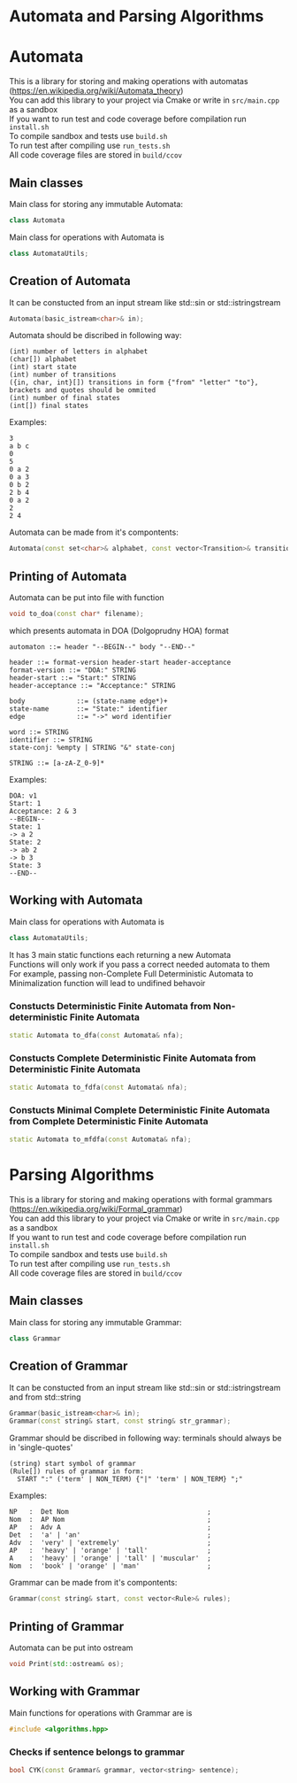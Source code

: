 # Automata and Parsing Algorithms

# Automata

This is a library for storing and making operations with automatas (https://en.wikipedia.org/wiki/Automata_theory) \
You can add this library to your project via Cmake or write in ```src/main.cpp``` as a sandbox\
If you want to run test and code coverage before compilation run ```install.sh```\
To compile sandbox and tests use ```build.sh```\
To run test after compiling use ```run_tests.sh```\
All code coverage files are stored in ```build/ccov```

## Main classes

Main class for storing any immutable Automata:
```C++
class Automata
```

Main class for operations with Automata is
```C++
class AutomataUtils;
```

## Creation of Automata
It can be constucted from an input stream like std::sin or std::istringstream
```C++
Automata(basic_istream<char>& in);
```

Automata should be discribed in following way:

```
(int) number of letters in alphabet
(char[]) alphabet
(int) start state
(int) number of transitions
({in, char, int}[]) transitions in form {"from" "letter" "to"}, brackets and quotes should be ommited
(int) number of final states
(int[]) final states
```
Examples:

```
3 
a b c
0
5
0 a 2
0 a 3
0 b 2
2 b 4
0 a 2
2 
2 4
```

Automata can be made from it's compontents:

```C++
Automata(const set<char>& alphabet, const vector<Transition>& transitions, const int start, const set<int>& final_states);
```

## Printing of Automata
Automata can be put into file with function
```C++
void to_doa(const char* filename);
```

which presents automata in DOA (Dolgoprudny HOA) format

```
automaton ::= header "--BEGIN--" body "--END--"

header ::= format-version header-start header-acceptance
format-version ::= "DOA:" STRING
header-start ::= "Start:" STRING
header-acceptance ::= "Acceptance:" STRING
             
body             ::= (state-name edge*)+
state-name       ::= "State:" identifier
edge             ::= "->" word identifier

word ::= STRING
identifier ::= STRING
state-conj: %empty | STRING "&" state-conj

STRING ::= [a-zA-Z_0-9]*
```

Examples:

```
DOA: v1
Start: 1
Acceptance: 2 & 3
--BEGIN--
State: 1
-> a 2
State: 2
-> ab 2
-> b 3
State: 3
--END--
```

## Working with Automata

Main class for operations with Automata is
```C++
class AutomataUtils;
```

It has 3 main static functions each returning a new Automata\
Functions will only work if you pass a correct needed automata to them\
For example, passing non-Complete Full Deterministic Automata to Minimalization function will lead to undifined behavoir

### Constucts Deterministic Finite Automata from Non-deterministic Finite Automata
```C++
static Automata to_dfa(const Automata& nfa);
```

### Constucts Complete Deterministic Finite Automata from Deterministic Finite Automata
```C++
static Automata to_fdfa(const Automata& nfa);
```

### Constucts Minimal Complete Deterministic Finite Automata from Complete Deterministic Finite Automata
```C++
static Automata to_mfdfa(const Automata& nfa);
```

# Parsing Algorithms

This is a library for storing and making operations with formal grammars (https://en.wikipedia.org/wiki/Formal_grammar)\
You can add this library to your project via Cmake or write in ```src/main.cpp``` as a sandbox\
If you want to run test and code coverage before compilation run ```install.sh```\
To compile sandbox and tests use ```build.sh```\
To run test after compiling use ```run_tests.sh```\
All code coverage files are stored in ```build/ccov```

## Main classes

Main class for storing any immutable Grammar:
```C++
class Grammar
```

## Creation of Grammar
It can be constucted from an input stream like std::sin or std::istringstream and from std::string
```C++
Grammar(basic_istream<char>& in);
Grammar(const string& start, const string& str_grammar);
```

Grammar should be discribed in following way:
terminals should always be in 'single-quotes'

```
(string) start symbol of grammar
(Rule[]) rules of grammar in form:
  START ":" ('term' | NON_TERM) {"|" 'term' | NON_TERM} ";"
```
Examples:

```
NP   :  Det Nom                                   ;
Nom  :  AP Nom                                    ;
AP   :  Adv A                                     ;
Det  :  'a' | 'an'                                ;
Adv  :  'very' | 'extremely'                      ;
AP   :  'heavy' | 'orange' | 'tall'               ;
A    :  'heavy' | 'orange' | 'tall' | 'muscular'  ;
Nom  :  'book' | 'orange' | 'man'                 ;
```

Grammar can be made from it's compontents:

```C++
Grammar(const string& start, const vector<Rule>& rules);
```

## Printing of Grammar
Automata can be put into ostream
```C++
void Print(std::ostream& os);
```

## Working with Grammar

Main functions for operations with Grammar are is
```C++
#include <algorithms.hpp>
```

### Checks if sentence belongs to grammar
```C++
bool CYK(const Grammar& grammar, vector<string> sentence);
```